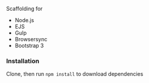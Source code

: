 Scaffolding for 
- Node.js 
- EJS 
- Gulp 
- Browsersync 
- Bootstrap 3

### Installation

Clone, then run `npm install` to download dependencies
